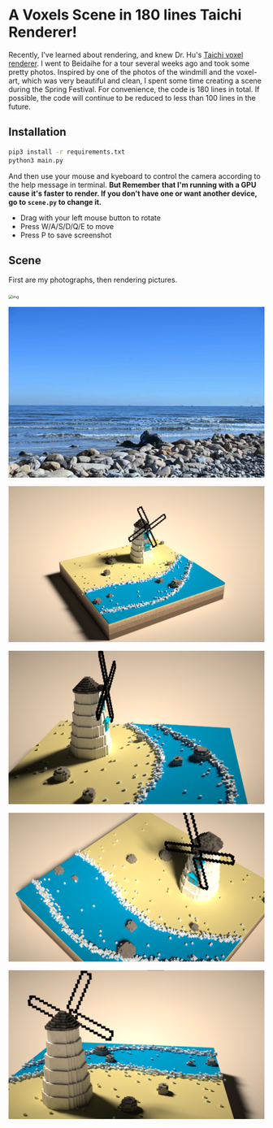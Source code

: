 # A Voxels Scene in 180 lines Taichi Renderer!

Recently, I've learned about rendering, and knew Dr. Hu's [Taichi voxel renderer](https://github.com/yuanming-hu/voxel-art). I went to Beidaihe for a tour several weeks ago and took some pretty photos. Inspired by one of the photos of the windmill and the voxel-art, which was very beautiful and clean, I spent some time creating a scene during the Spring Festival. For convenience, the code is 180 lines in total. If possible, the code will continue to be reduced to less than 100 lines in the future.

## Installation

```bash
pip3 install -r requirements.txt
python3 main.py
```

And then use your mouse and kyeboard to control the camera according to the help message in terminal. **But Remember that I'm running with a GPU cause it's faster to render. If you don't have one or want another device, go to `scene.py` to change it.**

* Drag with your left mouse button to rotate
* Press W/A/S/D/Q/E to move
* Press P to save screenshot

## Scene

First are my photographs, then rendering pictures.

<img src="assets/windmill.jpg" alt="img" style="zoom:50%;" />

![img](assets\sea.jpg)

![img](assets\scene1.png)

![img](assets\scene2.png)

![img](assets\scene3.png)

![img](assets\scene4.png)
